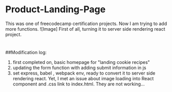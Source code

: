 # Product-Landing-Page
This was one of freecodecamp certification projects. Now I am trying to add more functions.
![Image]
First of all, turning it to server side rendering react project.

#
#
#
#
#






##Modification log:

1. first completed on, basic homepage for "landing cookie recipes"
2. updating the form function with adding submit information in js 
3. set express, babel , webpack env, ready to convert it to server side rendering react. Yet, I met an issue about image loading into React component and .css link to index.html. They are not working...


